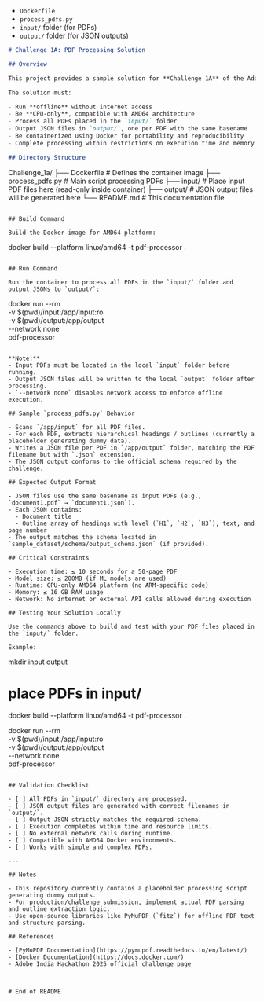 

- `Dockerfile`  
- `process_pdfs.py`  
- `input/` folder (for PDFs)  
- `output/` folder (for JSON outputs)  

```markdown
# Challenge 1A: PDF Processing Solution

## Overview

This project provides a sample solution for **Challenge 1A** of the Adobe India Hackathon 2025. The objective is to extract **structured data** from PDF documents and output JSON files representing hierarchical outlines (sections/headings) with corresponding page numbers.

The solution must:

- Run **offline** without internet access
- Be **CPU-only**, compatible with AMD64 architecture
- Process all PDFs placed in the `input/` folder
- Output JSON files in `output/`, one per PDF with the same basename
- Be containerized using Docker for portability and reproducibility
- Complete processing within restrictions on execution time and memory usage

## Directory Structure

```
Challenge_1a/
├── Dockerfile           # Defines the container image
├── process_pdfs.py      # Main script processing PDFs
├── input/               # Place input PDF files here (read-only inside container)
├── output/              # JSON output files will be generated here
└── README.md            # This documentation file
```

## Build Command

Build the Docker image for AMD64 platform:

```
docker build --platform linux/amd64 -t pdf-processor .
```

## Run Command

Run the container to process all PDFs in the `input/` folder and output JSONs to `output/`:

```
docker run --rm \
  -v $(pwd)/input:/app/input:ro \
  -v $(pwd)/output:/app/output \
  --network none \
  pdf-processor
```

**Note:**  
- Input PDFs must be located in the local `input` folder before running.  
- Output JSON files will be written to the local `output` folder after processing.  
- `--network none` disables network access to enforce offline execution.

## Sample `process_pdfs.py` Behavior

- Scans `/app/input` for all PDF files.
- For each PDF, extracts hierarchical headings / outlines (currently a placeholder generating dummy data).
- Writes a JSON file per PDF in `/app/output` folder, matching the PDF filename but with `.json` extension.
- The JSON output conforms to the official schema required by the challenge.

## Expected Output Format

- JSON files use the same basename as input PDFs (e.g., `document1.pdf` → `document1.json`).
- Each JSON contains:
  - Document title
  - Outline array of headings with level (`H1`, `H2`, `H3`), text, and page number
- The output matches the schema located in `sample_dataset/schema/output_schema.json` (if provided).

## Critical Constraints

- Execution time: ≤ 10 seconds for a 50-page PDF
- Model size: ≤ 200MB (if ML models are used)
- Runtime: CPU-only AMD64 platform (no ARM-specific code)
- Memory: ≤ 16 GB RAM usage
- Network: No internet or external API calls allowed during execution

## Testing Your Solution Locally

Use the commands above to build and test with your PDF files placed in the `input/` folder.

Example:

```
mkdir input output
# place PDFs in input/
docker build --platform linux/amd64 -t pdf-processor .

docker run --rm \
  -v $(pwd)/input:/app/input:ro \
  -v $(pwd)/output:/app/output \
  --network none \
  pdf-processor
```

## Validation Checklist

- [ ] All PDFs in `input/` directory are processed.
- [ ] JSON output files are generated with correct filenames in `output/`.
- [ ] Output JSON strictly matches the required schema.
- [ ] Execution completes within time and resource limits.
- [ ] No external network calls during runtime.
- [ ] Compatible with AMD64 Docker environments.
- [ ] Works with simple and complex PDFs.

---

## Notes

- This repository currently contains a placeholder processing script generating dummy outputs.
- For production/challenge submission, implement actual PDF parsing and outline extraction logic.
- Use open-source libraries like PyMuPDF (`fitz`) for offline PDF text and structure parsing.

## References

- [PyMuPDF Documentation](https://pymupdf.readthedocs.io/en/latest/)
- [Docker Documentation](https://docs.docker.com/)
- Adobe India Hackathon 2025 official challenge page

---

# End of README

